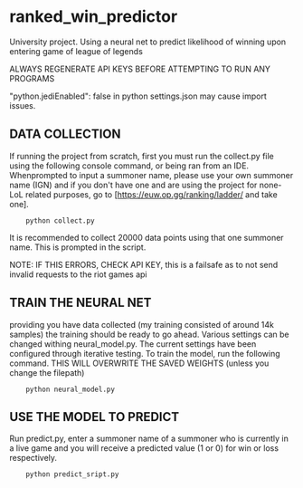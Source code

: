 # ranked_win_predictor
University project. Using a neural net to predict likelihood of winning upon entering game of league of legends

ALWAYS REGENERATE API KEYS BEFORE ATTEMPTING TO RUN ANY PROGRAMS

"python.jediEnabled": false in python settings.json may cause import issues.

## DATA COLLECTION
If running the project from scratch, first you must run the collect.py file using the following console command, or being
ran from an IDE. Whenprompted to input a summoner name, please use your own summoner name (IGN) and if you don't have one and are using the 
project for none-LoL related purposes, go to [https://euw.op.gg/ranking/ladder/ and take one].

```
    python collect.py
```

It is recommended to collect 20000 data points using that one summoner name. This is prompted in the script. 

NOTE: IF THIS ERRORS, CHECK API KEY, this is a failsafe as to not send invalid requests to the riot games api

## TRAIN THE NEURAL NET
providing you have data collected (my training consisted of around 14k samples) the training should be ready to go ahead. Various settings can be changed withing neural_model.py. The current settings have been configured through iterative testing. To train the model, run the following command. THIS WILL OVERWRITE THE SAVED WEIGHTS (unless you change the filepath)

```
    python neural_model.py
```

## USE THE MODEL TO PREDICT
Run predict.py, enter a summoner name of a summoner who is currently in a live game and you will receive a predicted value (1 or 0) for win or loss respectively.

```
    python predict_sript.py
```
